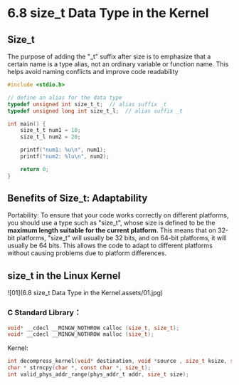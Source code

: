 # 6.8 size_t Data Type in the Kernel



## Size_t

The purpose of adding the "_t" suffix after size is to emphasize that a certain name is a type alias, not an ordinary variable or function name. This helps avoid naming conflicts and improve code readability

```c
#include <stdio.h>

// define an alias for the data type
typedef unsigned int size_t_t;  // alias suffix _t
typedef unsigned long int size_t_l;  // alias suffix _t

int main() {
    size_t_t num1 = 10;
    size_t_l num2 = 20;

    printf("num1: %u\n", num1);
    printf("num2: %lu\n", num2);

    return 0;
}
```

## Benefits of Size_t: Adaptability

Portability: To ensure that your code works correctly on different platforms, you should use a type such as "size_t", whose size is defined to be the **maximum length suitable for the current platform**. This means that on 32-bit platforms, "size_t" will usually be 32 bits, and on 64-bit platforms, it will usually be 64 bits. This allows the code to adapt to different platforms without causing problems due to platform differences.

## size_t in the Linux Kernel

![01](6.8 size_t Data Type in the Kernel.assets/01.jpg)

### C Standard Library：

```c
void* __cdecl __MINGW_NOTHROW calloc (size_t, size_t);
void* __cdecl __MINGW_NOTHROW malloc (size_t);
```

Kernel:

```c
int decompress_kernel(void* destination, void *source , size_t ksize, size_t kzsize);
char * strncpy(char *, const char *, size_t);
int valid_phys_addr_range(phys_addr_t addr, size_t size);
```

